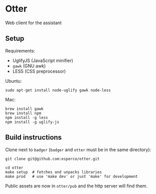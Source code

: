Otter
====

Web client for the assistant

Setup
-----

Requirements:
* UglifyJS (JavaScript minifier)
* `gawk` (GNU awk)
* LESS (CSS preprocessor)

Ubuntu:
```
sudo apt-get install node-uglify gawk node-less
```

Mac:
```
brew install gawk
brew install npm
npm install -g less
npm install -g uglify-js
```

Build instructions
------------------

Clone next to `badger` (`badger` and `otter` must be in the same directory):
```
git clone git@github.com:esperco/otter.git
```

```
cd otter
make setup  # fetches and unpacks libraries
make prod   # use 'make dev' or just 'make' for development
```

Public assets are now in `otter/pub` and the http server will find them.

